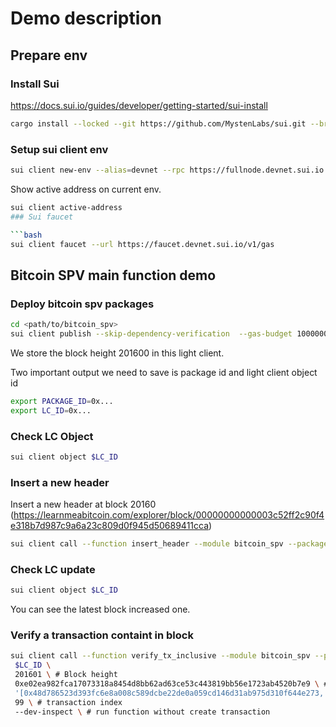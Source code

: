# Demo description

## Prepare env

### Install Sui
https://docs.sui.io/guides/developer/getting-started/sui-install
```sh
cargo install --locked --git https://github.com/MystenLabs/sui.git --branch testnet sui --features tracing
```

### Setup sui client env

```bash
sui client new-env --alias=devnet --rpc https://fullnode.devnet.sui.io:443
```
Show active address on current env.
```bash
sui client active-address
### Sui faucet

```bash
sui client faucet --url https://faucet.devnet.sui.io/v1/gas
```

## Bitcoin SPV main function demo

### Deploy bitcoin spv packages

```bash
cd <path/to/bitcoin_spv>
sui client publish --skip-dependency-verification  --gas-budget 100000000
```

We store the block height 201600 in this light client.

Two important output we need to save is package id and light client object id

```bash
export PACKAGE_ID=0x...
export LC_ID=0x...
```

### Check LC Object

```bash
sui client object $LC_ID
```

### Insert a new header

Insert a new header at block 20160 (<https://learnmeabitcoin.com/explorer/block/00000000000003c52ff2c90f4e318b7d987c9a6a23c809d0f945d50689411cca>)

```bash
sui client call --function insert_header --module bitcoin_spv --package $PACKAGE_ID --gas-budget 10000000 --args $LC_ID 0x01000000d09acdf9c9959a1754da9dae916e70bef9f131ad30ef8be2a50300000000000019381ca69a6a9274670e7bc35c2bf40997b502643a780e4c076572d0844daf8281946b50087e051acaf7bf51
```

### Check LC update

```bash
sui client object $LC_ID

```

You can see the latest block increased one.

### Verify a transaction containt in block

```bash
sui client call --function verify_tx_inclusive --module bitcoin_spv --package $PACKAGE_ID --args 
 $LC_ID \ 
 201601 \ # Block height
 0xe02ea982fca17073318a8454d8bb62ad63ce53c443819bb56e1723ab4520b7e9 \ # transaction id
 '[0x48d786523d393fc6e8a008c589dcbe22de0a059cd146d31ab975d310f644e273, 0xa6f51cba788b2bee19f0843bd99a6271f7ea16e65fa817b99e65c6e3523688dd, 0x56ebce9970e1ad5b283a50c0a2945cbdb001fcdee39d74529144c5cec9ef760c, 0xac68796d58d2dab839aea71fb1934755cf859efa709632a25ea6801193c8c4ae, 0xb69f80c6188b311f4cd8d8247490f4cd1de64de9a1f8f166a68cda4dbce98c80, 0x461d99173c20c66a91be8db500e612f48a9a60632e9ce2af52beb116daacb01e, 0x3cfa29d65131d09acdbfe70a484211a300af6c0fa55f0805b977c31edc580cc0]'  \ #merkle proof
 99 \ # transaction index
 --dev-inspect \ # run function without create transaction
```
